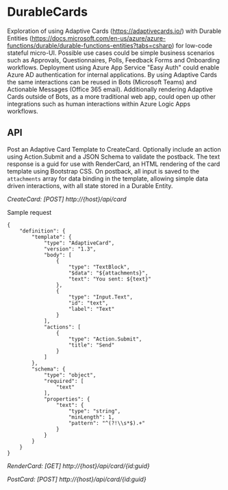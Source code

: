 # DurableCards

Exploration of using Adaptive Cards (https://adaptivecards.io/) with Durable Entities (https://docs.microsoft.com/en-us/azure/azure-functions/durable/durable-functions-entities?tabs=csharp) for low-code stateful micro-UI. Possible use cases could be simple business scenarios such as Approvals, Questionnaires, Polls, Feedback Forms and Onboarding workflows. Deployment using Azure App Service "Easy Auth" could enable Azure AD authentication for internal applications. By using Adaptive Cards the same interactions can be reused in Bots (Microsoft Teams) and Actionable Messages (Office 365 email). Additionally rendering Adaptive Cards outside of Bots, as a more traditional web app, could open up other integrations such as human interactions within Azure Logic Apps workflows. 

## API

Post an Adaptive Card Template to CreateCard. Optionally include an action using Action.Submit and a JSON Schema to validate the postback. The text response is a guid for use with RenderCard, an HTML rendering of the card template using Bootstrap CSS. On postback, all input is saved to the `attachments` array for data binding in the template, allowing simple data driven interactions, with all state stored in a Durable Entity.

*CreateCard: [POST] http://{host}/api/card*

Sample request

```
{
    "definition": {
        "template": {
            "type": "AdaptiveCard",
            "version": "1.3",
            "body": [
                {
                    "type": "TextBlock",
                    "$data": "${attachments}",
                    "text": "You sent: ${text}"
                },
                {
                    "type": "Input.Text",
                    "id": "text",
                    "label": "Text"
                }
            ],
            "actions": [
                {
                    "type": "Action.Submit",
                    "title": "Send"
                }
            ]
        },
        "schema": {
            "type": "object",
            "required": [
                "text"
            ],
            "properties": {
                "text": {
                    "type": "string",
                    "minLength": 1,
                    "pattern": "^(?!\\s*$).+"
                }
            }
        }
    }
}
```

*RenderCard: [GET] http://{host}/api/card/{id:guid}*

*PostCard: [POST] http://{host}/api/card/{id:guid}*